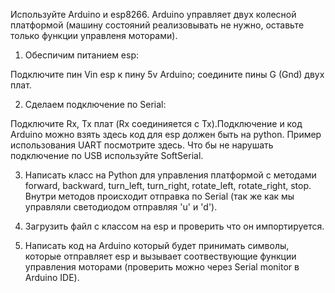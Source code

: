 Используйте Arduino и esp8266. Arduino управляет двух колесной платформой (машину состояний реализовывать не нужно, оставьте только функции управленя моторами).

1. Обеспичим питанием esp:

Подключите пин Vin esp к пину 5v Arduino; соедините пины G (Gnd) двух плат.​

2. Сделаем подключение по Serial:

Подключите Rx, Tx плат (Rx соединияется с Tx).Подключение и код Arduino можно взять здесь код для esp должен быть на python.  Пример использования UART посмотрите здесь. Что бы не нарушать подключение по USB используйте SoftSerial.

3. Написать класс на Python для управления платформой c методами forward, backward, turn_left, turn_right, rotate_left, rotate_right, stop. Внутри методов происходит отправка по Serial (так же как мы управляли светодиодом отправляя 'u' и 'd').

4. Загрузить файл с классом на esp и проверить что он импортируется.

5. Написать код на Arduino который будет принимать символы, которые отправляет esp и вызывает соотвествующие функции управления моторами (проверить можно через Serial monitor в Arduino IDE).